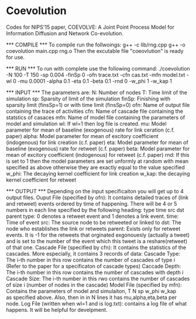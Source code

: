 # Coevolution
Codes for NIPS'15 paper, COEVOLVE: A Joint Point Process Model for Information Diffusion and Network Co-evolution.

*** COMPILE ***
To compile run the follwoings:
	g++ -c lib/rng.cpp
	g++ -o coevolution main.cpp rng.o
Then the excutable file "coeovlution" is ready for use.

*** RUN ***
To run with complete  use the following command:
./coevolution -N 100 -T 150 -sp 0.004 -finSp 0 -ofn trace.txt -cfn cas.txt -mfn model.txt -wl 0 -mu 0.0001 -alpha 0.1 -eta 0.1 -beta 0.1 -rnd 0 -w_phi 1 -w_kap 1 

*** INPUT ***
The parameters are:
	N:	Number of nodes
	T:	Time limit of the simulation 
	sp: Sparsity of limit of the simulation
	finSp: Finishing with sparsity limit (finsSp=1) or with time limit (finsSp=0)
	ofn: Name of output file containing the trace of activities
	cfn: Name of cascade file containing the statstics of casaces
	mfn: Name of model file containing the parameters of model and simulation
	wl: If wl=1 then log file is created.
	mu: Model parameter for mean of baseline (exogenous) rate for link ceration (c.f. paper)
	alpha: Model parameter for mean of excitory coefficient (indogenous) for link creation (c.f. paper)
	eta: Model parameter for mean of baseline (exogenous) rate for retweet (c.f. paper)
	beta: Model parameter for mean of excitory coefficient (indogenous) for retweet (c.f. paper)
	rnd: If this is set to 1 then the model parameters are set unformly at random with mean specified as above otherwise they are exactly equal to the value specified
	w_phi: The decaying kernel coefficient for link creation
	w_kap: the decaying kernel coefficient for retweet

*** OUTPUT ***
Depending on the input specificaiton you will get up to 4 output files.
	Ouput File (specified by ofn): It contains detailed traces of (link and retweet) events ordered by time of happening. There will be 4 or 5 numbers in each line specified by the following heading:
		type	time	src		dst		parent
		type: 0 denotes a retweet event and 1 denotes a link event.
		time: Time of event
		src: The source node to be retweeted or linked to
		dst: The node who establishes the link or retweets
		parent: Exists only for retweet events. It is -1 for the retweets that orginated exgonouesly (actually a tweet) and is set to the number of the event which this tweet is a reshare(retweet) of that one.
	Cascade File (specified by cfn): It contains the statistics of the cascades. More especially, it contains 3 records of data:
		Cascade Type: The i-th number in this row contains the number of cascades of type i (Refer to the paper for a specificaton of cascade types)
		Caccade Depth: The i-th number in this row contains the number of cascades with depth i
		Cascade Size: The i-th number in this rwo contains the number of cascades of size i (number of nodes in the cascade)
	Model File (specified by mfn): Contains the parameters of model and simulaiton,
		T	N	sp  w_phi	w_kap	
		as specified above.
		Also, then in in N lines it has mu,alpha,eta,beta per node.
	Log File (written when wl=1 and is log.txt): contains a log file of what happens. It will be helpful for develpment.
	
		


